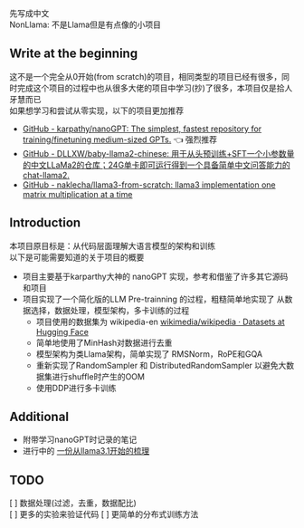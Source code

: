 先写成中文   
NonLlama: 不是Llama但是有点像的小项目   

## Write at the beginning


这不是一个完全从0开始(from scratch)的项目，相同类型的项目已经有很多，同时完成这个项目的过程中也从很多大佬的项目中学习(抄)了很多，本项目仅是拾人牙慧而已   
如果想学习和尝试从零实现，以下的项目更加推荐  
- [GitHub - karpathy/nanoGPT: The simplest, fastest repository for training/finetuning medium-sized GPTs.](https://github.com/karpathy/nanoGPT/) 👈 强烈推荐
- [GitHub - DLLXW/baby-llama2-chinese: 用于从头预训练+SFT一个小参数量的中文LLaMa2的仓库；24G单卡即可运行得到一个具备简单中文问答能力的chat-llama2.](https://github.com/DLLXW/baby-llama2-chinese) 
- [GitHub - naklecha/llama3-from-scratch: llama3 implementation one matrix multiplication at a time](https://github.com/naklecha/llama3-from-scratch)

## Introduction

本项目原目标是：从代码层面理解大语言模型的架构和训练   
以下是可能需要知道的关于项目的概要  
- 项目主要基于karparthy大神的 nanoGPT 实现，参考和借鉴了许多其它源码和项目
- 项目实现了一个简化版的LLM Pre-trainning 的过程，粗糙简单地实现了 从数据选择，数据处理，模型架构，多卡训练的过程
	- 项目使用的数据集为 wikipedia-en [wikimedia/wikipedia · Datasets at Hugging Face](https://huggingface.co/datasets/wikimedia/wikipedia)
	- 简单地使用了MinHash对数据进行去重
	- 模型架构为类Llama架构，简单实现了 RMSNorm，RoPE和GQA
	- 重新实现了RandomSampler 和 DistributedRandomSampler 以避免大数据集进行shuffle时产生的OOM
	- 使用DDP进行多卡训练

## Additional

- 附带学习nanoGPT时记录的笔记
- 进行中的 [一份从llama3.1开始的梳理](https://emisaber.github.io/White_Box/Notes/%E4%B8%80%E4%BB%BD%E4%BB%8Ellama3.1%E5%BC%80%E5%A7%8B%E7%9A%84%E6%A2%B3%E7%90%86)  

## TODO

[ ] 数据处理(过滤，去重，数据配比)   
[ ] 更多的实验来验证代码
[ ] 更简单的分布式训练方法


